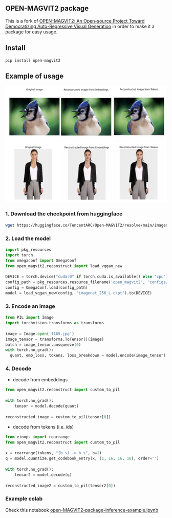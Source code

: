 ## OPEN-MAGVIT2 package

This is a fork of [OPEN-MAGVIT2: An Open-source Project Toward Democratizing Auto-Regressive Visual Generation](https://github.com/TencentARC/Open-MAGVIT2) in order to make it a package for easy usage.

## Install
```
pip install open-magvit2
```

## Example of usage

![reconstruction-examples](reconstruction-examples.png)

### 1. Download the checkpoint from huggingface
```bash
wget https://huggingface.co/TencentARC/Open-MAGVIT2/resolve/main/imagenet_256_L.ckpt
```
### 2. Load the model
```python
import pkg_resources
import torch
from omegaconf import OmegaConf
from open_magvit2.reconstruct import load_vqgan_new

DEVICE = torch.device("cuda:0" if torch.cuda.is_available() else "cpu")
config_path = pkg_resources.resource_filename('open_magvit2', 'configs/gpu/imagenet_lfqgan_256_L.yaml')
config = OmegaConf.load(config_path)
model = load_vqgan_new(config, "imagenet_256_L.ckpt").to(DEVICE)
```
### 3. Encode an image
```python
from PIL import Image
import torchvision.transforms as transforms

image = Image.open('1165.jpg')
image_tensor = transforms.ToTensor()(image)
batch = image_tensor.unsqueeze(0)
with torch.no_grad():
  quant, emb_loss, tokens, loss_breakdown = model.encode(image_tensor)
```
### 4. Decode
- decode from embeddings
```python
from open_magvit2.reconstruct import custom_to_pil

with torch.no_grad():
    tensor = model.decode(quant)

reconstructed_image = custom_to_pil(tensor[0])
```
- decode from tokens (i.e. ids)
```python
from einops import rearrange
from open_magvit2.reconstruct import custom_to_pil

x = rearrange(tokens, "(b s) -> b s", b=1)
q = model.quantize.get_codebook_entry(x, (1, 16, 16, 18), order='')

with torch.no_grad():
    tensor2 = model.decode(q)

reconstructed_image2 = custom_to_pil(tensor2[0])
```
### Example colab
Check this notebook [open-MAGVIT2-package-inference-example.ipynb](https://colab.research.google.com/drive/1lpqnekYG__GgSTmW2y7w4FZEZms54Sc5?usp=sharing)


